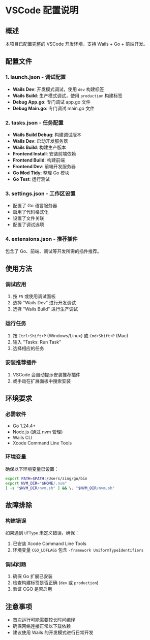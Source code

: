 # VSCode 配置说明

## 概述

本项目已配置完整的 VSCode 开发环境，支持 Wails + Go + 前端开发。

## 配置文件

### 1. launch.json - 调试配置

- **Wails Dev**: 开发模式调试，使用 `dev` 构建标签
- **Wails Build**: 生产模式调试，使用 `production` 构建标签
- **Debug App.go**: 专门调试 app.go 文件
- **Debug Main.go**: 专门调试 main.go 文件

### 2. tasks.json - 任务配置

- **Wails Build Debug**: 构建调试版本
- **Wails Dev**: 启动开发服务器
- **Wails Build**: 构建生产版本
- **Frontend Install**: 安装前端依赖
- **Frontend Build**: 构建前端
- **Frontend Dev**: 前端开发服务器
- **Go Mod Tidy**: 整理 Go 模块
- **Go Test**: 运行测试

### 3. settings.json - 工作区设置

- 配置了 Go 语言服务器
- 启用了代码格式化
- 设置了文件关联
- 配置了调试选项

### 4. extensions.json - 推荐插件

包含了 Go、前端、调试等开发所需的插件推荐。

## 使用方法

### 调试应用

1. 按 `F5` 或使用调试面板
2. 选择 "Wails Dev" 进行开发调试
3. 选择 "Wails Build" 进行生产调试

### 运行任务

1. 按 `Ctrl+Shift+P` (Windows/Linux) 或 `Cmd+Shift+P` (Mac)
2. 输入 "Tasks: Run Task"
3. 选择相应的任务

### 安装推荐插件

1. VSCode 会自动提示安装推荐插件
2. 或手动在扩展面板中搜索安装

## 环境要求

### 必需软件

- Go 1.24.4+
- Node.js (通过 nvm 管理)
- Wails CLI
- Xcode Command Line Tools

### 环境变量

确保以下环境变量已设置：

```bash
export PATH=$PATH:/Users/zing/go/bin
export NVM_DIR="$HOME/.nvm"
[ -s "$NVM_DIR/nvm.sh" ] && \. "$NVM_DIR/nvm.sh"
```

## 故障排除

### 构建错误

如果遇到 `UTType` 未定义错误，确保：

1. 已安装 Xcode Command Line Tools
2. 环境变量 `CGO_LDFLAGS` 包含 `-framework UniformTypeIdentifiers`

### 调试问题

1. 确保 Go 扩展已安装
2. 检查构建标签是否正确 (`dev` 或 `production`)
3. 验证 CGO 是否启用

## 注意事项

- 首次运行可能需要较长时间编译
- 确保网络连接正常以下载依赖
- 建议使用 Wails 的开发模式进行日常开发
